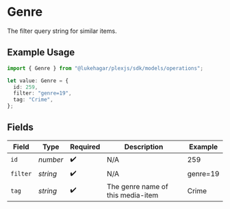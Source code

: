 # Genre

The filter query string for similar items.

## Example Usage

```typescript
import { Genre } from "@lukehagar/plexjs/sdk/models/operations";

let value: Genre = {
  id: 259,
  filter: "genre=19",
  tag: "Crime",
};
```

## Fields

| Field                              | Type                               | Required                           | Description                        | Example                            |
| ---------------------------------- | ---------------------------------- | ---------------------------------- | ---------------------------------- | ---------------------------------- |
| `id`                               | *number*                           | :heavy_check_mark:                 | N/A                                | 259                                |
| `filter`                           | *string*                           | :heavy_check_mark:                 | N/A                                | genre=19                           |
| `tag`                              | *string*                           | :heavy_check_mark:                 | The genre name of this media-item<br/> | Crime                              |